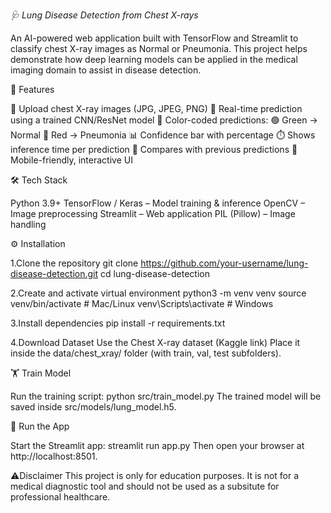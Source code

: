 *🩺 Lung Disease Detection from Chest X-rays*

An AI-powered web application built with TensorFlow and Streamlit to classify chest X-ray images as Normal or Pneumonia.
This project helps demonstrate how deep learning models can be applied in the medical imaging domain to assist in disease detection.

🚀 Features

📂 Upload chest X-ray images (JPG, JPEG, PNG)
🔎 Real-time prediction using a trained CNN/ResNet model
🎨 Color-coded predictions:
🟢 Green → Normal
🔴 Red → Pneumonia
📊 Confidence bar with percentage
⏱️ Shows inference time per prediction
🔄 Compares with previous predictions
📱 Mobile-friendly, interactive UI

🛠️ Tech Stack

Python 3.9+
TensorFlow / Keras – Model training & inference
OpenCV – Image preprocessing
Streamlit – Web application
PIL (Pillow) – Image handling

⚙️ Installation

1.Clone the repository
git clone https://github.com/your-username/lung-disease-detection.git
cd lung-disease-detection

2.Create and activate virtual environment
python3 -m venv venv
source venv/bin/activate   # Mac/Linux
venv\Scripts\activate      # Windows

3.Install dependencies
pip install -r requirements.txt

4.Download Dataset
Use the Chest X-ray dataset (Kaggle link)
Place it inside the data/chest_xray/ folder (with train, val, test subfolders).

🏋️ Train Model

Run the training script:
python src/train_model.py
The trained model will be saved inside src/models/lung_model.h5.

🔮 Run the App

Start the Streamlit app:
streamlit run app.py
Then open your browser at http://localhost:8501.

⚠️Disclaimer
This project is only for education purposes.
It is not for a medical diagnostic tool and should not be used as a subsitute for professional healthcare.
